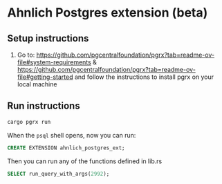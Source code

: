 # Ahnlich Postgres extension (beta)

## Setup instructions

1. Go to: <https://github.com/pgcentralfoundation/pgrx?tab=readme-ov-file#system-requirements> & <https://github.com/pgcentralfoundation/pgrx?tab=readme-ov-file#getting-started> and follow the instructions to install pgrx on your local machine

## Run instructions

```sh
cargo pgrx run
```

When the `psql` shell opens, now you can run:

```sql
CREATE EXTENSION ahnlich_postgres_ext;
```

Then you can run any of the functions defined in lib.rs

```sql
SELECT run_query_with_args(2992);
```
